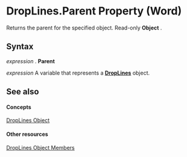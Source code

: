 
# DropLines.Parent Property (Word)

Returns the parent for the specified object. Read-only  **Object** .


## Syntax

 _expression_ . **Parent**

 _expression_ A variable that represents a **[DropLines](4691b002-8512-7cd3-5a20-561232e18d88.md)** object.


## See also


#### Concepts


[DropLines Object](4691b002-8512-7cd3-5a20-561232e18d88.md)
#### Other resources


[DropLines Object Members](6b4abd0e-e7a8-1757-fe3d-f494ef5c49d6.md)
